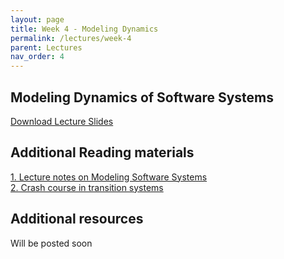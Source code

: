 ```yaml
---
layout: page
title: Week 4 - Modeling Dynamics
permalink: /lectures/week-4
parent: Lectures
nav_order: 4
---
```


## Modeling Dynamics of Software Systems

[Download Lecture Slides](https://karthikv1392.github.io/cs6401_se_2023/slides/W4_L1_TS_Modeling.pdf)

## Additional Reading materials

[1. Lecture notes on Modeling Software Systems](https://karthikv1392.github.io/cs6401_se_2023/slides/W4_AM_Lecture_notes_on_Modeling_dynamics_of_software_systems.pdf)   
[2. Crash course in transition systems](https://karthikv1392.github.io/cs6401_se_2023/slides/W4_AM_TS_for_Modeling.pdf)


## Additional resources

Will be posted soon
